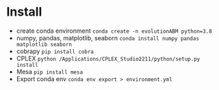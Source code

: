 # Install
- create conda environment `conda create -n evolutionABM python=3.8`
- numpy, pandas, matplotlib, seaborn `conda install numpy pandas matplotlib seaborn`
- cobrapy `pip install cobra`
- CPLEX `python /Applications/CPLEX_Studio2211/python/setup.py install`
- Mesa `pip install mesa`
- Export conda env `conda env export > environment.yml`


